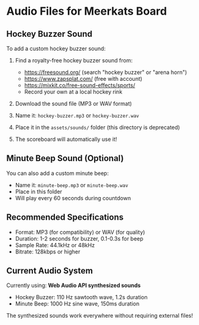 # Audio Files for Meerkats Board

## Hockey Buzzer Sound

To add a custom hockey buzzer sound:

1. Find a royalty-free hockey buzzer sound from:
   - https://freesound.org/ (search "hockey buzzer" or "arena horn")
   - https://www.zapsplat.com/ (free with account)
   - https://mixkit.co/free-sound-effects/sports/
   - Record your own at a local hockey rink

2. Download the sound file (MP3 or WAV format)

3. Name it: `hockey-buzzer.mp3` or `hockey-buzzer.wav`

4. Place it in the `assets/sounds/` folder (this directory is deprecated)

5. The scoreboard will automatically use it!

## Minute Beep Sound (Optional)

You can also add a custom minute beep:
- Name it: `minute-beep.mp3` or `minute-beep.wav`
- Place in this folder
- Will play every 60 seconds during countdown

## Recommended Specifications

- Format: MP3 (for compatibility) or WAV (for quality)
- Duration: 1-2 seconds for buzzer, 0.1-0.3s for beep
- Sample Rate: 44.1kHz or 48kHz
- Bitrate: 128kbps or higher

## Current Audio System

Currently using: **Web Audio API synthesized sounds**
- Hockey Buzzer: 110 Hz sawtooth wave, 1.2s duration
- Minute Beep: 1000 Hz sine wave, 150ms duration

The synthesized sounds work everywhere without requiring external files!
